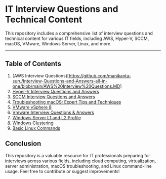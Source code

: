# **IT Interview Questions and Technical Content**

This repository includes a comprehensive list of interview questions and technical content for various IT fields, including AWS, Hyper-V, SCCM, macOS, VMware, Windows Server, Linux, and more.

---

## **Table of Contents**
1. (AWS Interview Questions)[https://github.com/manikanta-suru/Interview-Questions-and-Answers-all-in-one/blob/main/AWS%20Interview%20Questions.MD]
2. [Hyper-V Interview Questions and Answers](#hyper-v-interview-questions-and-answers)
3. [SCCM Interview Questions and Answers](#sccm-interview-questions-and-answers)
4. [Troubleshooting macOS: Expert Tips and Techniques](#troubleshooting-macos-expert-tips-and-techniques)
5. [VMware vSphere 8](#vmware-vsphere-8)
6. [Vmware Interview Questions & Answers](#vmware-interview-questions-and-answers)
7. [Windows Server L1 and L2 Profile](#windows-server-l1-and-l2-profile)
8. [Windows Clustering](#windows-clustering)
9. [Basic Linux Commands](#basic-linux-commands)



## **Conclusion**

This repository is a valuable resource for IT professionals preparing for interviews across various fields, including cloud computing, virtualization, server administration, macOS troubleshooting, and Linux command-line usage. Feel free to contribute or suggest improvements!

